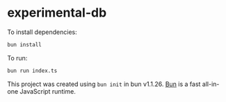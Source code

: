 # experimental-db

To install dependencies:

```bash
bun install
```

To run:

```bash
bun run index.ts
```

This project was created using `bun init` in bun v1.1.26. [Bun](https://bun.sh) is a fast all-in-one JavaScript runtime.
